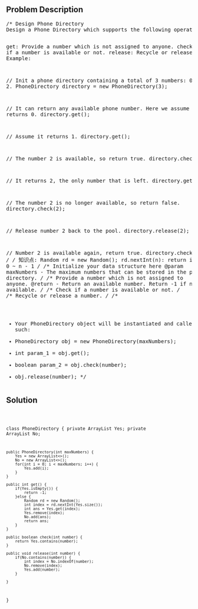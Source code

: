 <!--
<style>
  body { font-family: Arial, sans-serif; }
  .container { max-width: 100%; margin: auto; padding: 20px; }
  .comment-block { background-color: #f9f9f9; padding: 10px; border-left: 5px solid #ccc; max-width: 600px; margin: auto; word-wrap: break-word; white-space: pre-wrap; }
  .code-block { background-color: #f4f4f4; padding: 10px; border: 1px solid #ddd; }
</style>
-->

<div class='container'>
<h2>Problem Description</h2>
<div class='comment-block'>
<pre>
/* Design Phone Directory
Design a Phone Directory which supports the following operations:

get: Provide a number which is not assigned to anyone.
check: Check if a number is available or not.
release: Recycle or release a number.
Example:

// Init a phone directory containing a total of 3 numbers: 0, 1, and 2.
PhoneDirectory directory = new PhoneDirectory(3);

// It can return any available phone number. Here we assume it returns 0.
directory.get();

// Assume it returns 1.
directory.get();

// The number 2 is available, so return true.
directory.check(2);

// It returns 2, the only number that is left.
directory.get();

// The number 2 is no longer available, so return false.
directory.check(2);

// Release number 2 back to the pool.
directory.release(2);

// Number 2 is available again, return true.
directory.check(2);
*/
/* 知识点: Random rd = new Random();
          rd.nextInt(n): return int 0 ~ n - 1
*/
    /** Initialize your data structure here
        @param maxNumbers - The maximum numbers that can be stored in the phone directory. */
    /** Provide a number which is not assigned to anyone.
        @return - Return an available number. Return -1 if none is available. */
    /** Check if a number is available or not. */
    /** Recycle or release a number. */
/**
 * Your PhoneDirectory object will be instantiated and called as such:
 * PhoneDirectory obj = new PhoneDirectory(maxNumbers);
 * int param_1 = obj.get();
 * boolean param_2 = obj.check(number);
 * obj.release(number);
 */</pre>
</div>

<h2>Solution</h2>
<div class='code-block'>
<pre><code class='language-java'>

class PhoneDirectory {
    private ArrayList<Integer> Yes;
    private ArrayList<Integer> No;
    
    public PhoneDirectory(int maxNumbers) {
        Yes = new ArrayList<>();
        No = new ArrayList<>();
        for(int i = 0; i < maxNumbers; i++) {
            Yes.add(i);
        }
    }
    
    public int get() {
        if(Yes.isEmpty()) {
            return -1;
        }else {
            Random rd = new Random();
            int index = rd.nextInt(Yes.size());
            int ans = Yes.get(index);
            Yes.remove(index);
            No.add(ans);
            return ans;
        }      
    }
    
    public boolean check(int number) {
        return Yes.contains(number);
    }
    
    public void release(int number) {
        if(No.contains(number)) {
            int index = No.indexOf(number);
            No.remove(index);
            Yes.add(number);
        }
        
    }
}

</code></pre>
</div>
</div>

